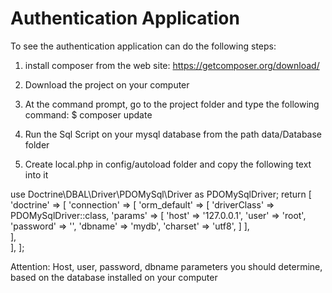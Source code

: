 # Authentication Application
To see the authentication application can do the following steps:


1) install composer from the web site:
    https://getcomposer.org/download/

2) Download the project on your computer 

3) At the command prompt, go to the project folder and type the following command:
   $ composer update
    
4) Run the Sql Script on your mysql database from the path data/Database folder

5) Create local.php in config/autoload folder and copy the following text into it 

use Doctrine\DBAL\Driver\PDOMySql\Driver as PDOMySqlDriver;
return [
    'doctrine' => [
        'connection' => [
            'orm_default' => [
                'driverClass' => PDOMySqlDriver::class,
                'params' => [
                    'host'     => '127.0.0.1',
                    'user'     => 'root',
                    'password' => '',
                    'dbname'   => 'mydb',
                    'charset'  => 'utf8',
                ]
            ],            
        ],        
    ],
];

Attention:
  Host, user, password, dbname parameters you should determine, based on the database installed on your computer


